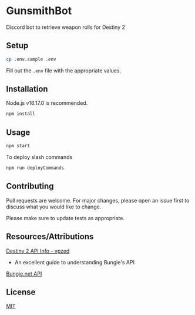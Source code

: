 # GunsmithBot

Discord bot to retrieve weapon rolls for Destiny 2

## Setup

```bash
cp .env.sample .env
```

Fill out the `.env` file with the appropriate values.

## Installation

Node.js v16.17.0 is recommended.

```bash
npm install
```

## Usage

```bash
npm start
```

To deploy slash commands

```bash
npm run deployCommands
```

## Contributing

Pull requests are welcome. For major changes, please open an issue first to discuss what you would like to change.

Please make sure to update tests as appropriate.

## Resources/Attributions

[Destiny 2 API Info - vpzed](https://github.com/vpzed/Destiny2-API-Info/wiki/)

- An excellent guide to understanding Bungie's API

[Bungie.net API](https://bungie-net.github.io/multi/index.html)

## License

[MIT](./LICENSE)
